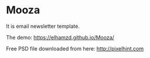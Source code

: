 # Mooza
It is email newsletter template.

The demo:
https://elhamzd.github.io/Mooza/

Free PSD file downloaded from here:
http://pixelhint.com

